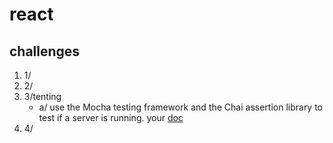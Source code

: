 # react
## challenges
1. 1/
2. 2/
3. 3/tenting
   - a/ use the Mocha testing framework and the Chai assertion library to test if a server is running. your <a href="">doc</a>
4. 4/
